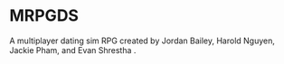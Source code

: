 # MRPGDS
A multiplayer dating sim RPG created by Jordan Bailey, Harold Nguyen,  Jackie Pham, and Evan Shrestha .
